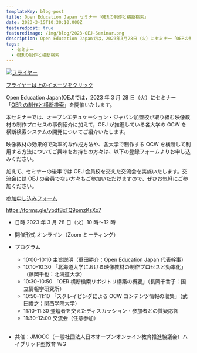 ```yaml
---
templateKey: blog-post
title: Open Education Japan セミナー「OERの制作と横断検索」
date: 2023-3-15T10:30:10.000Z
featuredpost: true
featuredimage: /img/blog/2023-OEJ-Seminar.png
description: Open Education Japanでは，2023年3月28日（火）にセミナー「OERの制作と横断検索」を開催いたします。
tags:
  - セミナー
  - OERの制作と横断検索
---
```


[![フライヤー](/img/blog/2023-OEJ-Seminar.png)](2023-03-28-OEJ-Seminar-Flyer.pdf)

[フライヤーは上のイメージをクリック](2023-03-28-OEJ-Seminar-Flyer.pdf)

Open Education Japan(OEJ)では，2023 年 3 月 28 日（火）にセミナー「[OER の制作と横断検索](2023-03-28-OEJ-Seminar-Flyer.pdf)」を開催いたします。

本セミナーでは、オープンエデュケーション・ジャパン加盟校が取り組む映像教材の制作プロセスの事例紹介に加えて，OEJ が推進している各大学の OCW を横断検索システムの開発についてご紹介いたします。

映像教材の効果的で効率的な作成方法や、各大学で制作する OCW を横断して利用する方法についてご興味をお持ちの方々は、以下の登録フォームよりお申し込みください。

加えて、セミナーの後半では OEJ 会員校を交えた交流会を実施いたします。交流会には OEJ の会員でない方々もご参加いただけますので、ぜひお気軽にご参加ください。

[参加申し込みフォーム](https://forms.gle/ybdfBxTQ9pmzKsXx7)

https://forms.gle/ybdfBxTQ9pmzKsXx7

- 日時 2023 年 3 月 28 日（火）10 時〜12 時
- 開催形式 オンライン（Zoom ミーティング）
- プログラム

  - 10:00-10:10 主旨説明（重田勝介：Open Education Japan 代表幹事）
  - 10:10-10:30 「北海道大学における映像教材の制作プロセスと効率化」（藤岡千也：北海道大学）
  - 10:30-10:50 「OER 横断検索リポジトリ構築の概要」（長岡千香子：国立情報学研究所）
  - 10:50-11:10 「スクレイピングによる OCW コンテンツ情報の収集」（武田俊之：関西学院大学）
  - 11:10-11:30 登壇者を交えたディスカッション・参加者との質疑応答
  - 11:30-12:00 交流会（任意参加）
    <br /><br />

- 共催：JMOOC（一般社団法人日本オープンオンライン教育推進協議会）ハイブリッド型教育 WG
